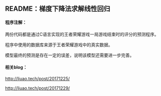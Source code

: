 ## README：梯度下降法求解线性回归

#### 程序注解：

两份代码都是通过C语言实现的王者荣耀游戏一局游戏结束时的评分的预测程序。

程序中使用的数据库来源于王者荣耀游戏中的真实数据。

模型最终的预测是存在一定的误差，说明该模型还需要进一步完善。

#### 相关blog：

<http://liuao.tech/post/20171225/>

<http://liuao.tech/post/20171229/>
